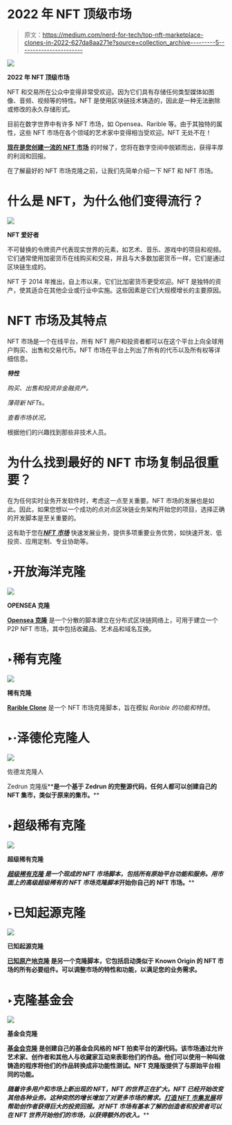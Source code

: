 # 2022 年 NFT 顶级市场

> 原文：<https://medium.com/nerd-for-tech/top-nft-marketplace-clones-in-2022-627da8aa271e?source=collection_archive---------5----------------------->

![](img/91f11e64153045ecc266031d7bdde2eb.png)

**2022 年 NFT 顶级市场**

NFT 和交易所在公众中变得非常受欢迎。因为它们具有存储任何类型媒体如图像、音频、视频等的特性。NFT 是使用区块链技术铸造的，因此是一种无法删除或修改的永久存储形式。

目前在数字世界中有许多 NFT 市场，如 Opensea、Rarible 等。由于其独特的属性，这些 NFT 市场在各个领域的艺术家中变得相当受欢迎。NFT 无处不在！

[**现在是您创建一流的 NFT 市场**](https://www.cryptocurrencyexchangescript.com/nft-marketplace-development?utm_source=publication&utm_medium=nerd-for-tech-17-04-22&utm_campaign=vigneshraju) 的时候了，您将在数字空间中脱颖而出，获得丰厚的利润和回报。

在了解最好的 NFT 市场克隆之前，让我们先简单介绍一下 NFT 和 NFT 市场。

# 什么是 NFT，为什么他们变得流行？

![](img/223bb3deb46f0a12830a36095de06786.png)

**NFT 爱好者**

不可替换的令牌资产代表现实世界的元素，如艺术、音乐、游戏中的项目和视频。它们通常使用加密货币在线购买和交易，并且与大多数加密货币一样，它们是通过区块链生成的。

NFT 于 2014 年推出，自上市以来，它们比加密货币更受欢迎。NFT 是独特的资产，使其适合在其他企业或行业中实施。这些因素是它们大规模增长的主要原因。

# NFT 市场及其特点

NFT 市场是一个在线平台，所有 NFT 用户和投资者都可以在这个平台上向全球用户购买、出售和交易代币。NFT 市场在平台上列出了所有的代币以及所有权等详细信息。

***特性***

*购买、出售和投资非金融资产。*

*薄荷新 NFTs。*

*查看市场状况。*

根据他们的兴趣找到那些非技术人员。

# 为什么找到最好的 NFT 市场复制品很重要？

在为任何实时业务开发软件时，考虑这一点至关重要。NFT 市场的发展也是如此。因此，如果您想以一个成功的点对点区块链业务架构开始您的项目，选择正确的开发脚本是至关重要的。

这有助于您在[***NFT 市场***](https://www.cryptocurrencyexchangescript.com/nft-marketing-services?utm_source=medium&utm_medium=guestblog&utm_campaign=vigneshraju) 快速发展业务，提供多项重要业务优势，如快速开发、低投资、应用定制、专业协助等。

# ‣开放海洋克隆

![](img/beb7970659d0339562d7d10f8bcb4365.png)

**OPENSEA 克隆**

[**Opensea 克隆**](https://www.cryptocurrencyexchangescript.com/opensea-like-platform-development?utm_source=publication&utm_medium=nerd-for-tech-17-04-22&utm_campaign=vigneshraju) 是一个分散的脚本建立在分布式区块链网络上，可用于建立一个 P2P NFT 市场，其中包括收藏品、艺术品和域名互换。

# ‣稀有克隆

![](img/762e0d361396b8bc68aa385209a9fc1a.png)

**稀有克隆**

[**Rarible Clone**](https://www.cryptocurrencyexchangescript.com/rarible-clone-script?utm_source=publication&utm_medium=nerd-for-tech-17-04-22&utm_campaign=vigneshraju) 是一个 NFT 市场克隆脚本，旨在模拟 *Rarible 的功能和特性*。

# ‣·泽德伦克隆人

![](img/7ce8bf3124dacb0349265cf21e39f91e.png)

佐德龙克隆人

Zedrun 克隆版**[](https://www.cryptocurrencyexchangescript.com/zed-run-clone)**是一个基于 Zedrun 的完整源代码，任何人都可以创建自己的 NFT 集市，类似于原来的集市。****

# ****‣超级稀有克隆****

****![](img/6f3205047018169bc2039d7eb068cebc.png)****

******超级稀有克隆******

****[**超级稀有克隆**](https://www.cryptocurrencyexchangescript.com/superrare-clone-script?utm_source=publication&utm_medium=nerd-for-tech-17-04-22&utm_campaign=vigneshraju) 是一个现成的 NFT 市场脚本，包括所有原始平台功能和服务。用市面上的高级*超级稀有的 NFT 市场克隆脚本*开始你自己的 NFT 市场。****

# ****‣已知起源克隆****

****![](img/7ba567607e938b2f6f531823835cd939.png)****

******已知起源克隆******

****[**已知原产地克隆**](https://www.cryptocurrencyexchangescript.com/knownorigin-clone?utm_source=publication&utm_medium=nerd-for-tech-17-04-22&utm_campaign=vigneshraju) 是另一个克隆脚本，它包括启动类似于 Known Origin 的 NFT 市场的所有必要组件。可以调整市场的特性和功能，以满足您的业务需求。****

# ****‣克隆基金会****

****![](img/708873fecfb27214102883cd83a5a242.png)****

******基金会克隆******

****[**基金会克隆**](https://www.cryptocurrencyexchangescript.com/foundation-clone-script?utm_source=publication&utm_medium=nerd-for-tech-17-04-22&utm_campaign=vigneshraju) 是创建自己的基金会风格的 NFT 拍卖平台的源代码。该市场通过允许艺术家、创作者和其他人与收藏家互动来表彰他们的作品。他们可以使用一种叫做铸造的程序将他们的作品转换成非功能性测试。NFT 克隆版提供了与原始平台相同的功能。****

****随着许多用户和市场上新出现的 NFT，NFT 的世界正在扩大。NFT 已经开始改变其他各种业务。这种突然的增长增加了对更多市场的需求。*[***打造 NFT 市集发展***](https://www.cryptocurrencyexchangescript.com/nft-marketplace-development?utm_source=medium&utm_medium=guestblog&utm_campaign=vigneshraju)*将帮助创作者获得巨大的投资回报。对 NFT 市场有基本了解的创造者和投资者可以在 NFT 世界开始他们的市场，以获得额外的收入。******